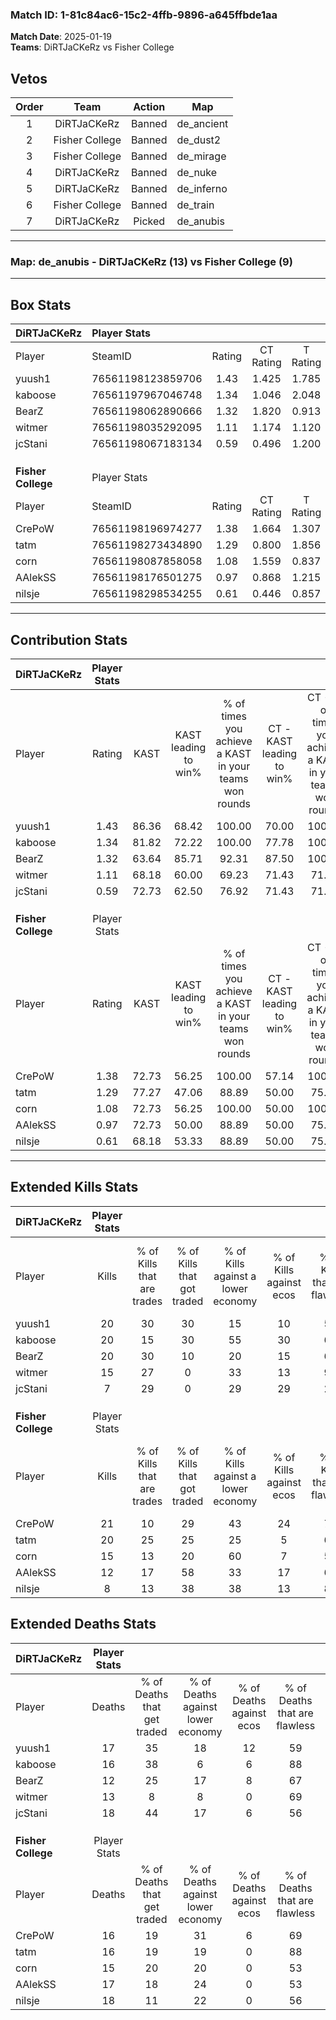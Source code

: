 ### Match ID: 1-81c84ac6-15c2-4ffb-9896-a645ffbde1aa  
**Match Date**: 2025-01-19  
**Teams**: DiRTJaCKeRz vs Fisher College  

## Vetos  

| Order | Team | Action | Map |
| :---: | :--: | :----: | --- |
| 1 | DiRTJaCKeRz | Banned | de_ancient |
| 2 | Fisher College | Banned | de_dust2 |
| 3 | Fisher College | Banned | de_mirage |
| 4 | DiRTJaCKeRz | Banned | de_nuke |
| 5 | DiRTJaCKeRz | Banned | de_inferno |
| 6 | Fisher College | Banned | de_train |
| 7 | DiRTJaCKeRz | Picked | de_anubis |

---  

### **Map**: de_anubis - DiRTJaCKeRz (13) vs Fisher College (9)  
---  

## Box Stats  

| **DiRTJaCKeRz**    | Player Stats      |        |           |          |       |       |       |         |        |      |     |
| :- | :- | :-: | :-: | :-: | :-: | :-: | :-: | :-: | :-: | :-: | :-: |
| Player             | SteamID           | Rating | CT Rating | T Rating | KAST  |  ADR  | Kills | Assists | Deaths | K/D  | HS% |
| yuush1             | 76561198123859706 |  1.43  |   1.425   |  1.785   | 86.36 | 101.9 |  20   |    8    |   17   | 1.18 | 50  |
| kaboose            | 76561197967046748 |  1.34  |   1.046   |  2.048   | 81.82 | 84.8  |  20   |    3    |   16   | 1.25 | 50  |
| BearZ              | 76561198062890666 |  1.32  |   1.820   |  0.913   | 63.64 | 85.7  |  20   |    5    |   12   | 1.67 | 45  |
| witmer             | 76561198035292095 |  1.11  |   1.174   |  1.120   | 68.18 | 79.5  |  15   |    5    |   13   | 1.15 | 20  |
| jcStani            | 76561198067183134 |  0.59  |   0.496   |  1.200   | 72.73 | 42.9  |   7   |    5    |   18   | 0.39 | 71  |
|                    |                   |        |           |          |       |       |       |         |        |      |     |
|                    |                   |        |           |          |       |       |       |         |        |      |     |
|                    |                   |        |           |          |       |       |       |         |        |      |     |
| **Fisher College** | Player Stats      |        |           |          |       |       |       |         |        |      |     |
| Player             | SteamID           | Rating | CT Rating | T Rating | KAST  |  ADR  | Kills | Assists | Deaths | K/D  | HS% |
| CrePoW             | 76561198196974277 |  1.38  |   1.664   |  1.307   | 72.73 | 95.9  |  21   |    9    |   16   | 1.31 | 47  |
| tatm               | 76561198273434890 |  1.29  |   0.800   |  1.856   | 77.27 | 72.8  |  20   |    7    |   16   | 1.25 | 45  |
| corn               | 76561198087858058 |  1.08  |   1.559   |  0.837   | 72.73 | 74.1  |  15   |    5    |   15   | 1.00 | 26  |
| AAlekSS            | 76561198176501275 |  0.97  |   0.868   |  1.215   | 72.73 | 85.2  |  12   |   10    |   17   | 0.71 | 41  |
| nilsje             | 76561198298534255 |  0.61  |   0.446   |  0.857   | 68.18 | 45.6  |   8   |    5    |   18   | 0.44 | 25  |
---  

## Contribution Stats  

| **DiRTJaCKeRz**    | Player Stats |       |                      |                                                        |                           |                                                             |                          |                                                            |
| :- | :-: | :-: | :-: | :-: | :-: | :-: | :-: | :-: |
| Player             |    Rating    | KAST  | KAST leading to win% | % of times you achieve a KAST in your teams won rounds | CT - KAST leading to win% | CT - % of times you achieve a KAST in your teams won rounds | T - KAST leading to win% | T - % of times you achieve a KAST in your teams won rounds |
| yuush1             |     1.43     | 86.36 |        68.42         |                         100.00                         |           70.00           |                           100.00                            |          66.67           |                           100.00                           |
| kaboose            |     1.34     | 81.82 |        72.22         |                         100.00                         |           77.78           |                           100.00                            |          66.67           |                           100.00                           |
| BearZ              |     1.32     | 63.64 |        85.71         |                         92.31                          |           87.50           |                           100.00                            |          83.33           |                           83.33                            |
| witmer             |     1.11     | 68.18 |        60.00         |                         69.23                          |           71.43           |                            71.43                            |          50.00           |                           66.67                            |
| jcStani            |     0.59     | 72.73 |        62.50         |                         76.92                          |           71.43           |                            71.43                            |          55.56           |                           83.33                            |
|                    |              |       |                      |                                                        |                           |                                                             |                          |                                                            |
|                    |              |       |                      |                                                        |                           |                                                             |                          |                                                            |
|                    |              |       |                      |                                                        |                           |                                                             |                          |                                                            |
| **Fisher College** | Player Stats |       |                      |                                                        |                           |                                                             |                          |                                                            |
| Player             |    Rating    | KAST  | KAST leading to win% | % of times you achieve a KAST in your teams won rounds | CT - KAST leading to win% | CT - % of times you achieve a KAST in your teams won rounds | T - KAST leading to win% | T - % of times you achieve a KAST in your teams won rounds |
| CrePoW             |     1.38     | 72.73 |        56.25         |                         100.00                         |           57.14           |                           100.00                            |          55.56           |                           100.00                           |
| tatm               |     1.29     | 77.27 |        47.06         |                         88.89                          |           50.00           |                            75.00                            |          45.45           |                           100.00                           |
| corn               |     1.08     | 72.73 |        56.25         |                         100.00                         |           50.00           |                           100.00                            |          62.50           |                           100.00                           |
| AAlekSS            |     0.97     | 72.73 |        50.00         |                         88.89                          |           50.00           |                            75.00                            |          50.00           |                           100.00                           |
| nilsje             |     0.61     | 68.18 |        53.33         |                         88.89                          |           50.00           |                            75.00                            |          55.56           |                           100.00                           |
---  

## Extended Kills Stats  

| **DiRTJaCKeRz**    | Player Stats |                            |                            |                                    |                         |                              |                                 |                                       |                    |           |
| :- | :-: | :-: | :-: | :-: | :-: | :-: | :-: | :-: | :-: | :-: |
| Player             |    Kills     | % of Kills that are trades | % of Kills that got traded | % of Kills against a lower economy | % of Kills against ecos | % of Kills that are flawless | % of Kills that are close duels | % of Kills that are assisted by flash | Pistol Round Kills | AWP Kills |
| yuush1             |      20      |             30             |             30             |                 15                 |           10            |              55              |                0                |                   0                   |         0          |     6     |
| kaboose            |      20      |             15             |             30             |                 55                 |           30            |              60              |               10                |                  15                   |         0          |     0     |
| BearZ              |      20      |             30             |             10             |                 20                 |           15            |              65              |                5                |                   0                   |         0          |     2     |
| witmer             |      15      |             27             |             0              |                 33                 |           13            |              93              |                7                |                   0                   |         8          |     2     |
| jcStani            |      7       |             29             |             0              |                 29                 |           29            |              29              |               43                |                   0                   |         0          |     0     |
|                    |              |                            |                            |                                    |                         |                              |                                 |                                       |                    |           |
|                    |              |                            |                            |                                    |                         |                              |                                 |                                       |                    |           |
|                    |              |                            |                            |                                    |                         |                              |                                 |                                       |                    |           |
| **Fisher College** | Player Stats |                            |                            |                                    |                         |                              |                                 |                                       |                    |           |
| Player             |    Kills     | % of Kills that are trades | % of Kills that got traded | % of Kills against a lower economy | % of Kills against ecos | % of Kills that are flawless | % of Kills that are close duels | % of Kills that are assisted by flash | Pistol Round Kills | AWP Kills |
| CrePoW             |      21      |             10             |             29             |                 43                 |           24            |              76              |                5                |                   0                   |         0          |     2     |
| tatm               |      20      |             25             |             25             |                 25                 |            5            |              60              |                5                |                   5                   |         4          |     3     |
| corn               |      15      |             13             |             20             |                 60                 |            7            |              53              |                0                |                  13                   |         0          |     0     |
| AAlekSS            |      12      |             17             |             58             |                 33                 |           17            |              67              |                0                |                  17                   |         0          |     0     |
| nilsje             |      8       |             13             |             38             |                 38                 |           13            |              88              |                0                |                   0                   |         0          |     0     |
## Extended Deaths Stats  

| **DiRTJaCKeRz**    | Player Stats |                             |                                   |                          |                               |                            |                           |               |
| :- | :-: | :-: | :-: | :-: | :-: | :-: | :-: | :-: |
| Player             |    Deaths    | % of Deaths that get traded | % of Deaths against lower economy | % of Deaths against ecos | % of Deaths that are flawless | % of Deaths that are close | % of Deaths while blinded | Deaths to AWP |
| yuush1             |      17      |             35              |                18                 |            12            |              59               |             6              |             6             |       0       |
| kaboose            |      16      |             38              |                 6                 |            6             |              88               |             0              |            13             |       2       |
| BearZ              |      12      |             25              |                17                 |            8             |              67               |             0              |             8             |       0       |
| witmer             |      13      |              8              |                 8                 |            0             |              69               |             8              |             0             |       1       |
| jcStani            |      18      |             44              |                17                 |            6             |              56               |             0              |             6             |       1       |
|                    |              |                             |                                   |                          |                               |                            |                           |               |
|                    |              |                             |                                   |                          |                               |                            |                           |               |
|                    |              |                             |                                   |                          |                               |                            |                           |               |
| **Fisher College** | Player Stats |                             |                                   |                          |                               |                            |                           |               |
| Player             |    Deaths    | % of Deaths that get traded | % of Deaths against lower economy | % of Deaths against ecos | % of Deaths that are flawless | % of Deaths that are close | % of Deaths while blinded | Deaths to AWP |
| CrePoW             |      16      |             19              |                31                 |            6             |              69               |             13             |             6             |       2       |
| tatm               |      16      |             19              |                19                 |            0             |              88               |             0              |             0             |       1       |
| corn               |      15      |             20              |                20                 |            0             |              53               |             7              |             0             |       2       |
| AAlekSS            |      17      |             18              |                24                 |            0             |              53               |             6              |            12             |       2       |
| nilsje             |      18      |             11              |                22                 |            0             |              56               |             17             |             0             |       1       |
